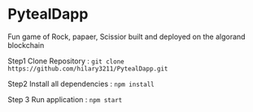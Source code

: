 
# PytealDapp
Fun game of Rock, papaer, Scissior built and deployed on the algorand blockchain


Step1 
Clone Repository : `git clone https://github.com/hilary3211/PytealDapp.git`

Step2 
Install all dependencies : `npm install`

Step 3 
Run application : `npm start`
